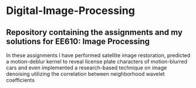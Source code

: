 # Digital-Image-Processing
## Repository containing the assignments and my solutions for EE610: Image Processing
In these assignments I have performed satellite image restoration, predicted a motion-deblur kernel to reveal license plate characters of motion-blurred cars and even implemented a research-based technique on image denoising utilizing the correlation between neighborhood wavelet coefficients
